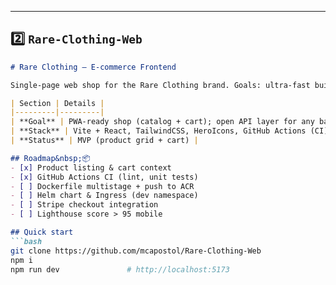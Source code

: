 
---

## 2️⃣ `Rare-Clothing-Web`

```markdown
# Rare Clothing – E‑commerce Frontend

Single‑page web shop for the Rare Clothing brand. Goals: ultra‑fast build times with **Vite**, atomic styling via **TailwindCSS**, and API‑ready components for a future headless backend.

| Section | Details |
|---------|---------|
| **Goal** | PWA‑ready shop (catalog + cart); open API layer for any backend (Strapi, Shopify, etc.). |
| **Stack** | Vite + React, TailwindCSS, HeroIcons, GitHub Actions (CI) → ACR, Helm chart → AKS Dev. |
| **Status** | MVP (product grid + cart) |

## Roadmap&nbsp;📦
- [x] Product listing & cart context
- [x] GitHub Actions CI (lint, unit tests)
- [ ] Dockerfile multistage + push to ACR
- [ ] Helm chart & Ingress (dev namespace)
- [ ] Stripe checkout integration
- [ ] Lighthouse score > 95 mobile

## Quick start
```bash
git clone https://github.com/mcapostol/Rare-Clothing-Web
npm i
npm run dev               # http://localhost:5173
